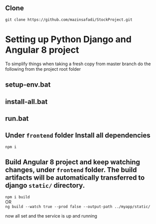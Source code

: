 ## Clone
``git clone https://github.com/mazinsafadi/StockProject.git``

# Setting up Python Django and Angular 8 project

To simplify things when taking a fresh copy from master branch do the following from the project root folder

## setup-env.bat

## install-all.bat

## run.bat

## Under ``frontend`` folder Install all dependencies 
`npm i`

## Build Angular 8 project and keep watching changes, under ``frontend`` folder. The build artifacts will be automatically transferred to django `static/` directory.
`npm i build`
<br>OR<br>
`ng build --watch true --prod false --output-path ../myapp/static/` 


now all set and the service is up and running